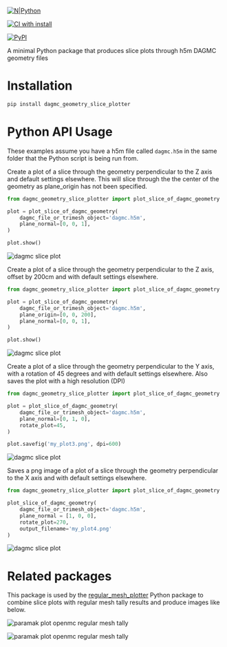 [![N|Python](https://www.python.org/static/community_logos/python-powered-w-100x40.png)](https://www.python.org)

[![CI with install](https://github.com/fusion-energy/dagmc_geometry_slice_plotter/actions/workflows/ci_with_install.yml/badge.svg?branch=develop)](https://github.com/fusion-energy/dagmc_geometry_slice_plotter/actions/workflows/ci_with_install.yml)

[![PyPI](https://img.shields.io/pypi/v/dagmc-geometry-slice-plotter?color=brightgreen&label=pypi&logo=grebrightgreenen&logoColor=green)](https://pypi.org/project/dagmc-geometry-slice-plotter/)

<!-- [![codecov](https://codecov.io/gh/fusion-energy/dagmc_geometry_slice_plotter/branch/main/graph/badge.svg)](https://codecov.io/gh/fusion-energy/dagmc_geometry_slice_plotter) -->

A minimal Python package that produces slice plots through h5m DAGMC geometry files

# Installation

```bash
pip install dagmc_geometry_slice_plotter
```

# Python API Usage

These examples assume you have a h5m file called ```dagmc.h5m``` in the same
folder that the Python script is being run from.

Create a plot of a slice through the geometry perpendicular to the Z axis and
default settings elsewhere. This will slice through the the center of the
geometry as plane_origin has not been specified.

```python
from dagmc_geometry_slice_plotter import plot_slice_of_dagmc_geometry

plot = plot_slice_of_dagmc_geometry(
    dagmc_file_or_trimesh_object='dagmc.h5m',
    plane_normal=[0, 0, 1],
)

plot.show()
```
![dagmc slice plot](https://user-images.githubusercontent.com/8583900/138321345-9187aa57-c3bc-4940-ae28-1237df394eba.png)

Create a plot of a slice through the geometry perpendicular to the Z axis,
offset by 200cm and with default settings elsewhere.
```python
from dagmc_geometry_slice_plotter import plot_slice_of_dagmc_geometry

plot = plot_slice_of_dagmc_geometry(
    dagmc_file_or_trimesh_object='dagmc.h5m',
    plane_origin=[0, 0, 200],
    plane_normal=[0, 0, 1],
)

plot.show()
```
![dagmc slice plot](https://user-images.githubusercontent.com/8583900/138321353-707bf553-1255-4a87-a3b9-d97aa3ecb67b.png)

Create a plot of a slice through the geometry perpendicular to the Y axis, with
a rotation of 45 degrees and with default settings elsewhere. Also saves the
plot with a high resolution (DPI)
```python
from dagmc_geometry_slice_plotter import plot_slice_of_dagmc_geometry

plot = plot_slice_of_dagmc_geometry(
    dagmc_file_or_trimesh_object='dagmc.h5m',
    plane_normal=[0, 1, 0],
    rotate_plot=45,
)

plot.savefig('my_plot3.png', dpi=600)
```
![dagmc slice plot](https://user-images.githubusercontent.com/8583900/138321358-194162d4-8d42-4090-811e-0dd3768a328d.png)

Saves a png image of a plot of a slice through the geometry perpendicular to
the X axis and with default settings elsewhere.
```python
from dagmc_geometry_slice_plotter import plot_slice_of_dagmc_geometry

plot_slice_of_dagmc_geometry(
    dagmc_file_or_trimesh_object='dagmc.h5m',
    plane_normal = [1, 0, 0],
    rotate_plot=270,
    output_filename='my_plot4.png'
)
```
![dagmc slice plot](https://user-images.githubusercontent.com/8583900/138321363-0e7604b3-74eb-44e8-8aa2-9586c008b40d.png)


# Related packages

This package is used by the [regular_mesh_plotter](https://github.com/fusion-energy/regular_mesh_plotter) Python package to combine slice plots with regular mesh tally results and produce images like below.

![paramak plot openmc regular mesh tally](https://user-images.githubusercontent.com/8583900/138322007-daf1eb6f-ca42-4d9c-9581-8dbc9da94fe5.png)

![paramak plot openmc regular mesh tally](https://user-images.githubusercontent.com/8583900/138322010-c7ca7ced-1a37-4af5-b7a4-7d5853a2b9bb.png)
